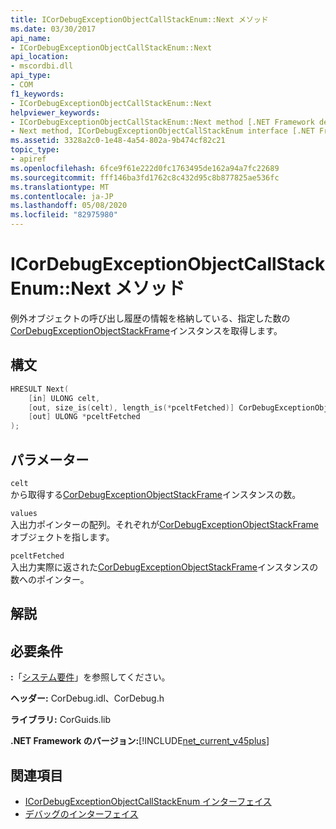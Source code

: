 ```yaml
---
title: ICorDebugExceptionObjectCallStackEnum::Next メソッド
ms.date: 03/30/2017
api_name:
- ICorDebugExceptionObjectCallStackEnum::Next
api_location:
- mscordbi.dll
api_type:
- COM
f1_keywords:
- ICorDebugExceptionObjectCallStackEnum::Next
helpviewer_keywords:
- ICorDebugExceptionObjectCallStackEnum::Next method [.NET Framework debugging]
- Next method, ICorDebugExceptionObjectCallStackEnum interface [.NET Framework debugging]
ms.assetid: 3328a2c0-1e48-4a54-802a-9b474cf82c21
topic_type:
- apiref
ms.openlocfilehash: 6fce9f61e222d0fc1763495de162a94a7fc22689
ms.sourcegitcommit: fff146ba3fd1762c8c432d95c8b877825ae536fc
ms.translationtype: MT
ms.contentlocale: ja-JP
ms.lasthandoff: 05/08/2020
ms.locfileid: "82975980"
---
```

# <a name="icordebugexceptionobjectcallstackenumnext-method"></a>ICorDebugExceptionObjectCallStackEnum::Next メソッド
例外オブジェクトの呼び出し履歴の情報を格納している、指定した数の[CorDebugExceptionObjectStackFrame](cordebugexceptionobjectstackframe-structure.md)インスタンスを取得します。  
  
## <a name="syntax"></a>構文  
  
```cpp  
HRESULT Next(  
    [in] ULONG celt,  
    [out, size_is(celt), length_is(*pceltFetched)] CorDebugExceptionObjectStackFrame values[],  
    [out] ULONG *pceltFetched  
);  
```  
  
## <a name="parameters"></a>パラメーター  
 `celt`  
 から取得する[CorDebugExceptionObjectStackFrame](cordebugexceptionobjectstackframe-structure.md)インスタンスの数。  
  
 `values`  
 入出力ポインターの配列。それぞれが[CorDebugExceptionObjectStackFrame](cordebugexceptionobjectstackframe-structure.md)オブジェクトを指します。  
  
 `pceltFetched`  
 入出力実際に返された[CorDebugExceptionObjectStackFrame](cordebugexceptionobjectstackframe-structure.md)インスタンスの数へのポインター。  
  
## <a name="remarks"></a>解説  
  
## <a name="requirements"></a>必要条件  
 **:**「[システム要件](../../get-started/system-requirements.md)」を参照してください。  
  
 **ヘッダー:** CorDebug.idl、CorDebug.h  
  
 **ライブラリ:** CorGuids.lib  
  
 **.NET Framework のバージョン:**[!INCLUDE[net_current_v45plus](../../../../includes/net-current-v45plus-md.md)]  
  
## <a name="see-also"></a>関連項目

- [ICorDebugExceptionObjectCallStackEnum インターフェイス](icordebugexceptionobjectcallstackenum-interface.md)
- [デバッグのインターフェイス](debugging-interfaces.md)
